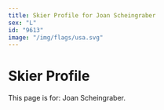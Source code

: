 ```yaml
---
title: Skier Profile for Joan Scheingraber
sex: "L"
id: "9613"
image: "/img/flags/usa.svg" 
---
```


# Skier Profile

This page is for: Joan Scheingraber.
    